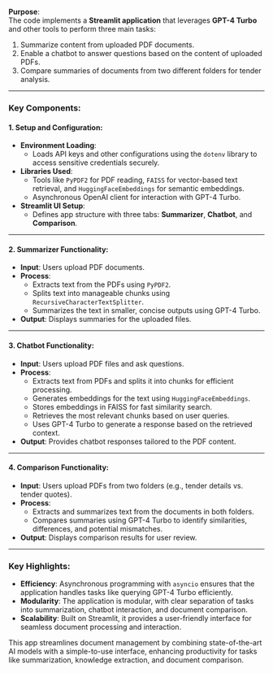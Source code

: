 **Purpose**:  
The code implements a **Streamlit application** that leverages **GPT-4 Turbo** and other tools to perform three main tasks:
1. Summarize content from uploaded PDF documents.
2. Enable a chatbot to answer questions based on the content of uploaded PDFs.
3. Compare summaries of documents from two different folders for tender analysis.

---

### Key Components:

#### **1. Setup and Configuration**:
- **Environment Loading**: 
  - Loads API keys and other configurations using the `dotenv` library to access sensitive credentials securely.
- **Libraries Used**:
  - Tools like `PyPDF2` for PDF reading, `FAISS` for vector-based text retrieval, and `HuggingFaceEmbeddings` for semantic embeddings.
  - Asynchronous OpenAI client for interaction with GPT-4 Turbo.
- **Streamlit UI Setup**:
  - Defines app structure with three tabs: **Summarizer**, **Chatbot**, and **Comparison**.

---

#### **2. Summarizer Functionality**:
- **Input**: Users upload PDF documents.
- **Process**:
  - Extracts text from the PDFs using `PyPDF2`.
  - Splits text into manageable chunks using `RecursiveCharacterTextSplitter`.
  - Summarizes the text in smaller, concise outputs using GPT-4 Turbo.
- **Output**: Displays summaries for the uploaded files.

---

#### **3. Chatbot Functionality**:
- **Input**: Users upload PDF files and ask questions.
- **Process**:
  - Extracts text from PDFs and splits it into chunks for efficient processing.
  - Generates embeddings for the text using `HuggingFaceEmbeddings`.
  - Stores embeddings in FAISS for fast similarity search.
  - Retrieves the most relevant chunks based on user queries.
  - Uses GPT-4 Turbo to generate a response based on the retrieved context.
- **Output**: Provides chatbot responses tailored to the PDF content.

---

#### **4. Comparison Functionality**:
- **Input**: Users upload PDFs from two folders (e.g., tender details vs. tender quotes).
- **Process**:
  - Extracts and summarizes text from the documents in both folders.
  - Compares summaries using GPT-4 Turbo to identify similarities, differences, and potential mismatches.
- **Output**: Displays comparison results for user review.

---

### Key Highlights:
- **Efficiency**: Asynchronous programming with `asyncio` ensures that the application handles tasks like querying GPT-4 Turbo efficiently.
- **Modularity**: The application is modular, with clear separation of tasks into summarization, chatbot interaction, and document comparison.
- **Scalability**: Built on Streamlit, it provides a user-friendly interface for seamless document processing and interaction.

This app streamlines document management by combining state-of-the-art AI models with a simple-to-use interface, enhancing productivity for tasks like summarization, knowledge extraction, and document comparison.